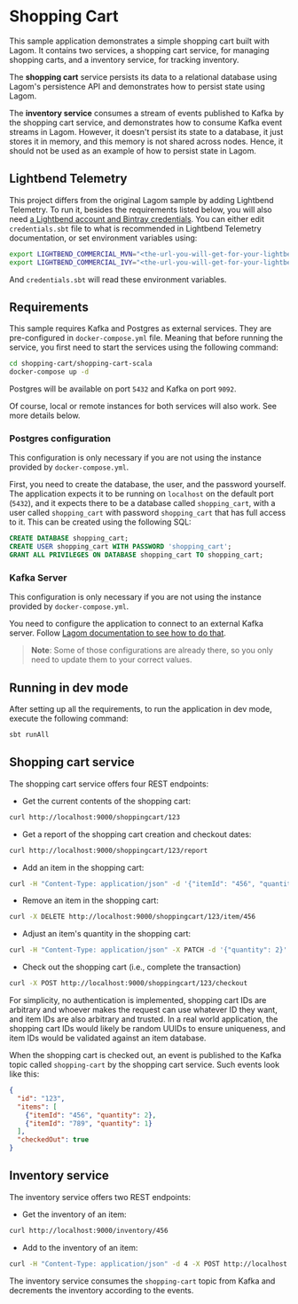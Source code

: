 # Shopping Cart

This sample application demonstrates a simple shopping cart built with Lagom. It contains two services, a shopping cart service, for managing shopping carts, and a inventory service, for tracking inventory.

The **shopping cart** service persists its data to a relational database using Lagom's persistence API and demonstrates how to persist state using Lagom.

The **inventory service** consumes a stream of events published to Kafka by the shopping cart service, and demonstrates how to consume Kafka event streams in Lagom. However, it doesn't persist its state to a database, it just stores it in memory, and this memory is not shared across nodes. Hence, it should not be used as an example of how to persist state in Lagom.

## Lightbend Telemetry

This project differs from the original Lagom sample by adding Lightbend Telemetry. To run it, besides the requirements listed below, you will also need [a Lightbend account and Bintray credentials](https://developer.lightbend.com/docs/telemetry/current/home.html). You can either edit `credentials.sbt` file to what is recommended in Lightbend Telemetry documentation, or set environment variables using:

```bash
export LIGHTBEND_COMMERCIAL_MVN="<the-url-you-will-get-for-your-lightbend-account>"
export LIGHTBEND_COMMERCIAL_IVY="<the-url-you-will-get-for-your-lightbend-account>"
```

And `credentials.sbt` will read these environment variables.

## Requirements

This sample requires Kafka and Postgres as external services. They are pre-configured in `docker-compose.yml` file. Meaning that before running the service, you first need to start the services using the following command:

```bash
cd shopping-cart/shopping-cart-scala
docker-compose up -d
```

Postgres will be available on port `5432` and Kafka on port `9092`.

Of course, local or remote instances for both services will also work. See more details below.

### Postgres configuration

This configuration is only necessary if you are not using the instance provided by `docker-compose.yml`.

First, you need to create the database, the user, and the password yourself. The application expects it to be running on `localhost` on the default port (`5432`), and it expects there to be a database called `shopping_cart`, with a user called `shopping_cart` with password `shopping_cart` that has full access to it. This can be created using the following SQL:

```sql
CREATE DATABASE shopping_cart;
CREATE USER shopping_cart WITH PASSWORD 'shopping_cart';
GRANT ALL PRIVILEGES ON DATABASE shopping_cart TO shopping_cart;
```

### Kafka Server

This configuration is only necessary if you are not using the instance provided by `docker-compose.yml`.

You need to configure the application to connect to an external Kafka server. Follow [Lagom documentation to see how to do that](https://www.lagomframework.com/documentation/latest/scala/KafkaServer.html#Connecting-to-an-external-Kafka-server).

> **Note**: Some of those configurations are already there, so you only need to update them to your correct values.

## Running in dev mode

After setting up all the requirements, to run the application in dev mode, execute the following command:

```bash
sbt runAll
```

## Shopping cart service

The shopping cart service offers four REST endpoints:

* Get the current contents of the shopping cart:

```bash
curl http://localhost:9000/shoppingcart/123
```

* Get a report of the shopping cart creation and checkout dates:

```bash
curl http://localhost:9000/shoppingcart/123/report
```

* Add an item in the shopping cart:

```bash
curl -H "Content-Type: application/json" -d '{"itemId": "456", "quantity": 2}' -X POST http://localhost:9000/shoppingcart/123
```

* Remove an item in the shopping cart:

```bash
curl -X DELETE http://localhost:9000/shoppingcart/123/item/456
```

* Adjust an item's quantity in the shopping cart:

```bash
curl -H "Content-Type: application/json" -X PATCH -d '{"quantity": 2}' http://localhost:9000/shoppingcart/123/item/456
```

* Check out the shopping cart (i.e., complete the transaction)

```bash
curl -X POST http://localhost:9000/shoppingcart/123/checkout
```

For simplicity, no authentication is implemented, shopping cart IDs are arbitrary and whoever makes the request can use whatever ID they want, and item IDs are also arbitrary and trusted. In a real world application, the shopping cart IDs would likely be random UUIDs to ensure uniqueness, and item IDs would be validated against an item database.

When the shopping cart is checked out, an event is published to the Kafka topic called `shopping-cart` by the shopping cart service. Such events look like this:

```json
{
  "id": "123",
  "items": [
    {"itemId": "456", "quantity": 2},
    {"itemId": "789", "quantity": 1}
  ],
  "checkedOut": true
}
```

## Inventory service

The inventory service offers two REST endpoints:

* Get the inventory of an item:

```bash
curl http://localhost:9000/inventory/456
```

* Add to the inventory of an item:

```bash
curl -H "Content-Type: application/json" -d 4 -X POST http://localhost:9000/inventory/456
```

The inventory service consumes the `shopping-cart` topic from Kafka and decrements the inventory according to the events.
